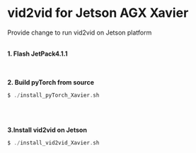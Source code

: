 vid2vid for Jetson AGX Xavier
======================================
Provide change to run vid2vid on Jetson platform
</br>
</br>

**1. Flash JetPack4.1.1**
</br>
</br>
</br>

**2. Build pyTorch from source**
```C
$ ./install_pyTorch_Xavier.sh
```
</br>
</br>

**3.Install vid2vid on Jetson**
```C
$ ./install_vid2vid_Xavier.sh
```
</br>
</br>
